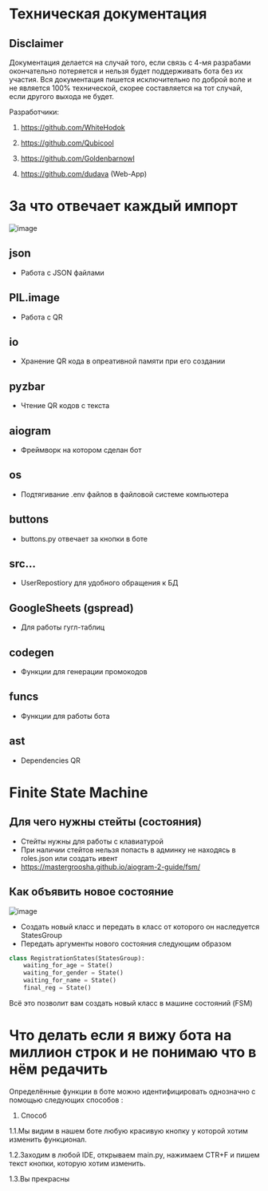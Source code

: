 # Техническая документация 

## Disclaimer 

Документация делается на случай того, если связь с 4-мя разрабами окончательно потеряется и нельзя будет поддерживать бота без их участия.
Вся документация пишется исключительно по доброй воле и не является 100% технической, скорее составляется на тот случай, если другого выхода не будет.


Разработчики:

1. https://github.com/WhiteHodok

2. https://github.com/Qubicool

3. https://github.com/Goldenbarnowl

4. https://github.com/dudava (Web-App)


# За что отвечает каждый импорт 

![image](https://github.com/Student-Labs-2023/BoilerPoint/assets/39564937/702df1c4-5f2c-4c57-97a4-a0348799a1a7)


## json 
- Работа с JSON файлами

## PIL.image 
- Работа с QR 

## io 
- Хранение QR кода в опреативной памяти при его создании

## pyzbar 
- Чтение QR кодов с текста

## aiogram 
- Фреймворк на котором сделан бот

## os 
- Подтягивание .env файлов в файловой системе компьютера

## buttons 
- buttons.py отвечает за кнопки в боте 

## src... 
- UserRepostiory для удобного обращения к БД 

## GoogleSheets (gspread)
- Для работы гугл-таблиц

## codegen 
- Функции для генерации промокодов

## funcs 
- Функции для работы бота

## ast
- Dependencies QR


# Finite State Machine

## Для чего нужны стейты (состояния)

- Стейты нужны для работы с клавиатурой
- При наличии стейтов нельзя попасть в админку не находясь в roles.json или создать ивент
- https://mastergroosha.github.io/aiogram-2-guide/fsm/ 

## Как объявить новое состояние 

![image](https://github.com/Student-Labs-2023/BoilerPoint/assets/39564937/292b5e4b-9b61-4166-adc5-e07401b36a74)


- Создать новый класс и передать в класс от которого он наследуется StatesGroup
- Передать аргументы нового состояния следующим образом 


```py
class RegistrationStates(StatesGroup):
    waiting_for_age = State()
    waiting_for_gender = State()
    waiting_for_name = State()
    final_reg = State()
```


Всё это позволит вам создать новый класс в машине состояний (FSM)


# Что делать если я вижу бота на миллион строк и не понимаю что в нём редачить 

 Определённые функции в боте можно идентифицировать однозначно с помощью следующих способов :


1. Способ 

1.1.Мы видим в нашем боте любую красивую кнопку у которой хотим изменить функционал.

1.2.Заходим в любой IDE, открываем main.py, нажимаем CTR+F и пишем текст кнопки, которую хотим изменить.

1.3.Вы прекрасны


